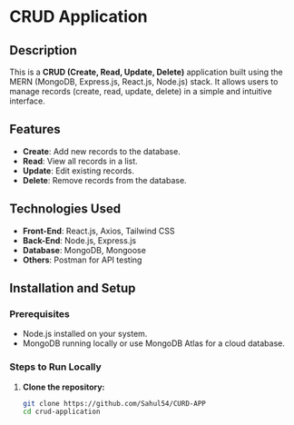 # CRUD Application

## Description
This is a **CRUD (Create, Read, Update, Delete)** application built using the MERN (MongoDB, Express.js, React.js, Node.js) stack. It allows users to manage records (create, read, update, delete) in a simple and intuitive interface.

## Features
- **Create**: Add new records to the database.
- **Read**: View all records in a list.
- **Update**: Edit existing records.
- **Delete**: Remove records from the database.

## Technologies Used
- **Front-End**: React.js, Axios, Tailwind CSS
- **Back-End**: Node.js, Express.js
- **Database**: MongoDB, Mongoose
- **Others**: Postman for API testing

## Installation and Setup

### Prerequisites
- Node.js installed on your system.
- MongoDB running locally or use MongoDB Atlas for a cloud database.

### Steps to Run Locally

1. **Clone the repository:**
   ```bash
   git clone https://github.com/Sahul54/CURD-APP
   cd crud-application
